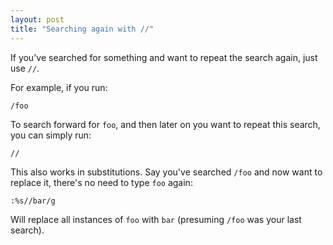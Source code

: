 ```yaml
---
layout: post
title: "Searching again with //"
---
```


If you've searched for something and want to repeat the search again, just use `//`.

For example, if you run:

    /foo

To search forward for `foo`, and then later on you want to repeat this search, you can simply run:

    //

This also works in substitutions. Say you've searched `/foo` and now want to replace it, there's no need to type `foo` again:

    :%s//bar/g

Will replace all instances of `foo` with `bar` (presuming `/foo` was your last search).



